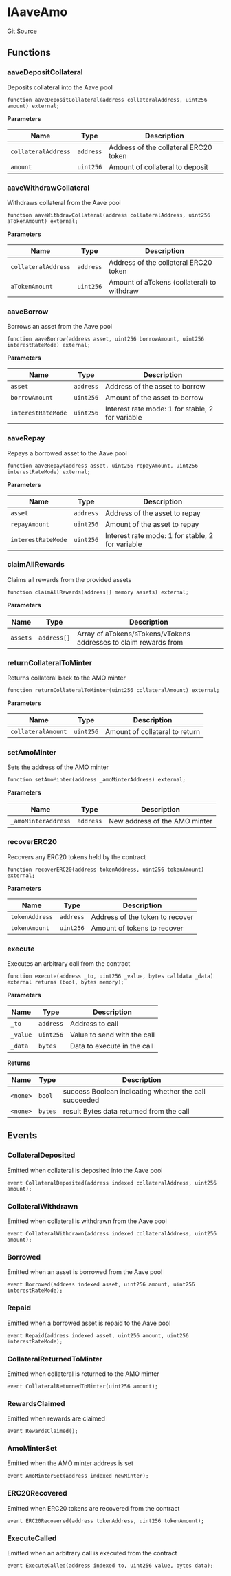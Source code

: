 # IAaveAmo
[Git Source](https://github.com/ubiquity/ubiquity-dollar/blob/386de2abb8d1171ab47c0b149dede7c48631259f/src/dollar/interfaces/IAaveAmo.sol)


## Functions
### aaveDepositCollateral

Deposits collateral into the Aave pool


```solidity
function aaveDepositCollateral(address collateralAddress, uint256 amount) external;
```
**Parameters**

|Name|Type|Description|
|----|----|-----------|
|`collateralAddress`|`address`|Address of the collateral ERC20 token|
|`amount`|`uint256`|Amount of collateral to deposit|


### aaveWithdrawCollateral

Withdraws collateral from the Aave pool


```solidity
function aaveWithdrawCollateral(address collateralAddress, uint256 aTokenAmount) external;
```
**Parameters**

|Name|Type|Description|
|----|----|-----------|
|`collateralAddress`|`address`|Address of the collateral ERC20 token|
|`aTokenAmount`|`uint256`|Amount of aTokens (collateral) to withdraw|


### aaveBorrow

Borrows an asset from the Aave pool


```solidity
function aaveBorrow(address asset, uint256 borrowAmount, uint256 interestRateMode) external;
```
**Parameters**

|Name|Type|Description|
|----|----|-----------|
|`asset`|`address`|Address of the asset to borrow|
|`borrowAmount`|`uint256`|Amount of the asset to borrow|
|`interestRateMode`|`uint256`|Interest rate mode: 1 for stable, 2 for variable|


### aaveRepay

Repays a borrowed asset to the Aave pool


```solidity
function aaveRepay(address asset, uint256 repayAmount, uint256 interestRateMode) external;
```
**Parameters**

|Name|Type|Description|
|----|----|-----------|
|`asset`|`address`|Address of the asset to repay|
|`repayAmount`|`uint256`|Amount of the asset to repay|
|`interestRateMode`|`uint256`|Interest rate mode: 1 for stable, 2 for variable|


### claimAllRewards

Claims all rewards from the provided assets


```solidity
function claimAllRewards(address[] memory assets) external;
```
**Parameters**

|Name|Type|Description|
|----|----|-----------|
|`assets`|`address[]`|Array of aTokens/sTokens/vTokens addresses to claim rewards from|


### returnCollateralToMinter

Returns collateral back to the AMO minter


```solidity
function returnCollateralToMinter(uint256 collateralAmount) external;
```
**Parameters**

|Name|Type|Description|
|----|----|-----------|
|`collateralAmount`|`uint256`|Amount of collateral to return|


### setAmoMinter

Sets the address of the AMO minter


```solidity
function setAmoMinter(address _amoMinterAddress) external;
```
**Parameters**

|Name|Type|Description|
|----|----|-----------|
|`_amoMinterAddress`|`address`|New address of the AMO minter|


### recoverERC20

Recovers any ERC20 tokens held by the contract


```solidity
function recoverERC20(address tokenAddress, uint256 tokenAmount) external;
```
**Parameters**

|Name|Type|Description|
|----|----|-----------|
|`tokenAddress`|`address`|Address of the token to recover|
|`tokenAmount`|`uint256`|Amount of tokens to recover|


### execute

Executes an arbitrary call from the contract


```solidity
function execute(address _to, uint256 _value, bytes calldata _data) external returns (bool, bytes memory);
```
**Parameters**

|Name|Type|Description|
|----|----|-----------|
|`_to`|`address`|Address to call|
|`_value`|`uint256`|Value to send with the call|
|`_data`|`bytes`|Data to execute in the call|

**Returns**

|Name|Type|Description|
|----|----|-----------|
|`<none>`|`bool`|success Boolean indicating whether the call succeeded|
|`<none>`|`bytes`|result Bytes data returned from the call|


## Events
### CollateralDeposited
Emitted when collateral is deposited into the Aave pool


```solidity
event CollateralDeposited(address indexed collateralAddress, uint256 amount);
```

### CollateralWithdrawn
Emitted when collateral is withdrawn from the Aave pool


```solidity
event CollateralWithdrawn(address indexed collateralAddress, uint256 amount);
```

### Borrowed
Emitted when an asset is borrowed from the Aave pool


```solidity
event Borrowed(address indexed asset, uint256 amount, uint256 interestRateMode);
```

### Repaid
Emitted when a borrowed asset is repaid to the Aave pool


```solidity
event Repaid(address indexed asset, uint256 amount, uint256 interestRateMode);
```

### CollateralReturnedToMinter
Emitted when collateral is returned to the AMO minter


```solidity
event CollateralReturnedToMinter(uint256 amount);
```

### RewardsClaimed
Emitted when rewards are claimed


```solidity
event RewardsClaimed();
```

### AmoMinterSet
Emitted when the AMO minter address is set


```solidity
event AmoMinterSet(address indexed newMinter);
```

### ERC20Recovered
Emitted when ERC20 tokens are recovered from the contract


```solidity
event ERC20Recovered(address tokenAddress, uint256 tokenAmount);
```

### ExecuteCalled
Emitted when an arbitrary call is executed from the contract


```solidity
event ExecuteCalled(address indexed to, uint256 value, bytes data);
```

